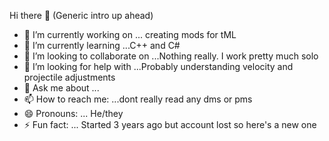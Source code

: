 Hi there 👋
(Generic intro up ahead)
- 🔭 I’m currently working on ... creating mods for tML
- 🌱 I’m currently learning ...C++ and C#
- 👯 I’m looking to collaborate on ...Nothing really. I work pretty much solo
- 🤔 I’m looking for help with ...Probably understanding velocity and projectile adjustments
- 💬 Ask me about ...
- 📫 How to reach me: ...dont really read any dms or pms
- 😄 Pronouns: ... He/they
- ⚡ Fun fact: ... Started 3 years ago but account lost so here's a new one
<!--
**DustySekia/DustySekia** is a ✨ _special_ ✨ repository because its `README.md` (this file) appears on your GitHub profile.

Here are some ideas to get you started:

- 🔭 I’m currently working on ...
- 🌱 I’m currently learning ...
- 👯 I’m looking to collaborate on ...
- 🤔 I’m looking for help with ...
- 💬 Ask me about ...
- 📫 How to reach me: ...
- 😄 Pronouns: ...
- ⚡ Fun fact: ...
-->
